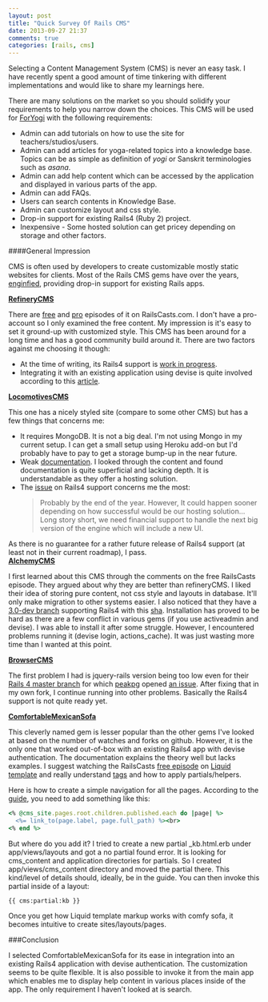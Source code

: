 ```yaml
---
layout: post
title: "Quick Survey Of Rails CMS"
date: 2013-09-27 21:37
comments: true
categories: [rails, cms]
---
```


Selecting a Content Management System (CMS) is never an easy task.  I have recently spent a good amount of time tinkering with different implementations and would like to share my learnings here.

There are many solutions on the market so you should solidify your requirements to help you narrow down the choices.  This CMS will be used for [ForYogi](https://foryogi.com) with the following requirements:

- Admin can add tutorials on how to use the site for teachers/studios/users.  
- Admin can add articles for yoga-related topics into a knowledge base.  Topics can be as simple as definition of  _yogi_ or Sanskrit terminologies such as _asana_.  
- Admin can add help content which can be accessed by the application and displayed in various parts of the app.
- Admin can add FAQs. 
- Users can search contents in Knowledge Base.
- Admin can customize layout and css style.
- Drop-in support for existing Rails4 (Ruby 2) project.
 - Inexpensive - Some hosted solution can get pricey depending on storage and other factors.
 
####General Impression
 
 CMS is often used by developers to create customizable mostly static websites for clients.  Most of the Rails CMS gems have over the years, [enginfied](http://guides.rubyonrails.org/engines.html‎), providing drop-in support for existing Rails apps.
 
**[RefineryCMS](http://refinerycms.com)**

There are [free](http://railscasts.com/episodes/332-refinery-cms-basics) and [pro](http://railscasts.com/episodes/333-extending-refinery-cms) episodes of it on RailsCasts.com.  I don't have a pro-account so I only examined the free content.  My impression is it's easy to set it ground-up with customized style.  This CMS has been around for a long time and has a good community build around it.  There are two factors against me choosing it though:

- At the time of writing, its Rails4 support is [work in progress](https://github.com/refinery/refinerycms/commit/d9e7d4dfda3256ece0b527da269a1f2643a9afc2).  
- Integrating it with an existing application using devise is quite involved according to this [article](http://refinerycms.com/guides/with-an-existing-rails-31-devise-app).

**[LocomotivesCMS](http://locomotivecms.com)**

This one has a nicely styled site (compare to some other CMS) but has a few things that concerns me:

- It requires MongoDB.  It is not a big deal. I'm not using Mongo in my current setup.  I can get a small setup using Heroku add-on but I'd probably have to pay to get a storage bump-up in the near future.
- Weak [documentation](http://doc.locomotivecms.com).  I looked through the content and found documentation is quite superficial and lacking depth.  It is understandable as they offer a hosting solution.
- The [issue](https://github.com/locomotivecms/engine/issues/746) on Rails4 support concerns me the most:	
 	>Probably by the end of the year. However, It could happen sooner depending on how successful would be our hosting solution…Long story short, we need financial support to handle the next big version of the engine which will include a new UI.
 	
As there is no guarantee for a rather future release of Rails4 support (at least not in their current roadmap), I pass. 	
**[AlchemyCMS](http://alchemy-cms.com)**

I first learned about this CMS through the comments on the free RailsCasts episode.  They argued about why they are better than refineryCMS.  I liked their idea of storing pure content, not css style and layouts in database.  It'll only make migration to other systems easier.  I also noticed that they have a [3.0-dev branch](https://github.com/magiclabs/alchemy_cms/tree/3.0-dev) supporting Rails4 with this [sha](fe94bedc761484940071129277970a6cd65fba10).  Installation has proved to be hard as there are a few conflict in various gems (if you use activeadmin and devise).  I was able to install it after some struggle.  However, I encountered problems running it (devise login, actions_cache).  It was just wasting more time than I wanted at this point.

**[BrowserCMS]()**

The first problem I had is jquery-rails version being too low even for their [Rails 4 master branch](https://github.com/browsermedia/browsercms) for which [peakpg](https://github.com/peakpg) opened [an issue](https://github.com/browsermedia/browsercms/issues/625).  After fixing that in my own fork, I continue running into other problems.  Basically the Rails4 support is not quite ready yet.

**[ComfortableMexicanSofa]()**

This cleverly named gem is lesser popular than the other gems I've looked at based on the number of watches and forks on github.  However, it is the only one that worked out-of-box with an existing Rails4 app with devise authentication.  The documentation explains the theory well but lacks examples.  I suggest watching the RailsCasts [free episode](http://railscasts.com/episodes/118‎) on [Liquid template](http://liquidmarkup.org/‎) and really understand [tags](https://github.com/comfy/comfortable-mexican-sofa/wiki/Tags) and how to apply partials/helpers.  

Here is how to create a simple navigation for all the pages.  According to the [guide](https://github.com/comfy/comfortable-mexican-sofa/wiki/Creating-navigation-from-pages), you need to add something like this:

```ruby
<% @cms_site.pages.root.children.published.each do |page| %>
  <%= link_to(page.label, page.full_path) %><br>
<% end %>
```

But where do you add it?  I tried to create a new partial _kb.html.erb under app/views/layouts and got a no partial found error.  It is looking for cms_content and application directories for partials.  So I created app/views/cms_content directory and moved the partial there.  This kind/level of details should, ideally, be in the guide.
You can then invoke this partial inside of a layout:

```
{{ cms:partial:kb }}
```

Once you get how Liquid template markup works with comfy sofa, it becomes intuitive to create sites/layouts/pages.

###Conclusion

I selected ComfortableMexicanSofa for its ease in integration into an existing Rails4 application with devise authentication.  The customization seems to be quite flexible.  It is also possible to invoke it from the main app which enables me to display help content in various places inside of the app.  The only requirement I haven't looked at is search.